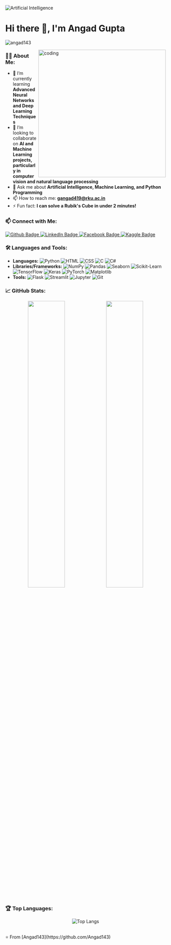 ![Artificial Intelligence](https://github.com/Angad143/your-repo-name/blob/main/Artificial_intelligence.png)

# Hi there 👋, I'm Angad Gupta

<p align="left"> <img src="https://komarev.com/ghpvc/?username=angad143&label=Profile%20views&color=0e75b6&style=flat" alt="angad143" /> </p>

<img align="right" alt="coding" width="400" src="https://user-images.githubusercontent.com/55389276/140866485-8fb1c876-9a8f-4d6a-98dc-08c4981eaf70.gif">

### 👨‍💻 About Me:
- 🌱 I’m currently learning **Advanced Neural Networks and Deep Learning Techniques**
- 👯 I’m looking to collaborate on **AI and Machine Learning projects, particularly in computer vision and natural language processing**
- 💬 Ask me about **Artificial Intelligence, Machine Learning, and Python Programming**
- 📫 How to reach me: **gangad419@rku.ac.in**
- ⚡ Fun fact: **I can solve a Rubik's Cube in under 2 minutes!**

### 📫 Connect with Me:
<div id="badges">
  <a href="https://github.com/Angad143">
    <img src="https://img.shields.io/badge/Github-white?style=for-the-badge&logo=Github&logoColor=black" alt="Github Badge"/>
  </a>
  <a href="www.linkedin.com/in/angad-gupta143">
    <img src="https://img.shields.io/badge/LinkedIn-blue?style=for-the-badge&logo=linkedin&logoColor=white" alt="LinkedIn Badge"/>
  </a>
  <a href="https://www.facebook.com/profile.php?id=100069680269689">
    <img src="https://img.shields.io/badge/Facebook-blue?style=for-the-badge&logo=facebook&logoColor=white" alt="Facebook Badge"/>
  </a>
  <a href="https://kaggle.com/Angad12345">
    <img src="https://img.shields.io/badge/Kaggle-blue?style=for-the-badge&logo=kaggle&logoColor=white" alt="Kaggle Badge"/>
  </a>
</div>


### 🛠️ Languages and Tools:
- **Languages:** ![Python](https://img.shields.io/badge/-Python-05122A?style=flat&logo=python) ![HTML](https://img.shields.io/badge/-HTML-05122A?style=flat&logo=html5) ![CSS](https://img.shields.io/badge/-CSS-05122A?style=flat&logo=css3) ![C](https://img.shields.io/badge/-C-05122A?style=flat&logo=c) ![C#](https://img.shields.io/badge/-C%23-05122A?style=flat&logo=csharp)
- **Libraries/Frameworks:** ![NumPy](https://img.shields.io/badge/-NumPy-05122A?style=flat&logo=numpy) ![Pandas](https://img.shields.io/badge/-Pandas-05122A?style=flat&logo=pandas) ![Seaborn](https://img.shields.io/badge/-Seaborn-05122A?style=flat&logo=seaborn) ![Scikit-Learn](https://img.shields.io/badge/-Scikit--Learn-05122A?style=flat&logo=scikit-learn) ![TensorFlow](https://img.shields.io/badge/-TensorFlow-05122A?style=flat&logo=tensorflow) ![Keras](https://img.shields.io/badge/-Keras-05122A?style=flat&logo=keras) ![PyTorch](https://img.shields.io/badge/-PyTorch-05122A?style=flat&logo=pytorch) ![Matplotlib](https://img.shields.io/badge/-Matplotlib-05122A?style=flat&logo=matplotlib)
- **Tools:** ![Flask](https://img.shields.io/badge/-Flask-05122A?style=flat&logo=flask) ![Streamlit](https://img.shields.io/badge/-Streamlit-05122A?style=flat&logo=streamlit) ![Jupyter](https://img.shields.io/badge/-Jupyter-05122A?style=flat&logo=jupyter) ![Git](https://img.shields.io/badge/-Git-05122A?style=flat&logo=git)


### 📈 GitHub Stats:
<p align="center">
  <img width="48%" src="https://github-readme-stats.vercel.app/api?username=angad143&show_icons=true&theme=dark" />
  <img width="48%" src="https://github-readme-streak-stats.herokuapp.com/?user=angad143&theme=dark" />
</p>


### 🏆 Top Languages:
<p align="center">
  <img src="https://github-readme-stats.vercel.app/api/top-langs/?username=Angad143&theme=dark" alt="Top Langs" />
</p>

<br>
⭐️ From [Angad143](https://github.com/Angad143)
